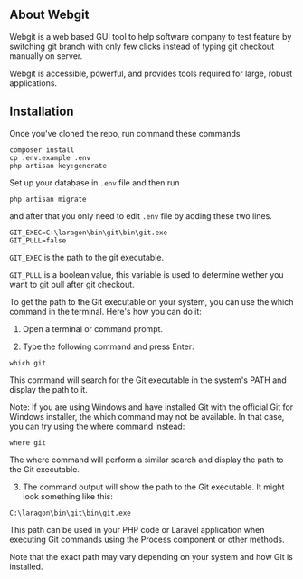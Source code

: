 ## About Webgit

Webgit is a web based GUI tool to help software company to test feature by switching git branch with only few clicks instead of typing git checkout manually on server.  

Webgit is accessible, powerful, and provides tools required for large, robust applications.

## Installation
Once you've cloned the repo, run command these commands 
```
composer install
cp .env.example .env
php artisan key:generate
```

Set up your database in `.env` file and then run

```
php artisan migrate
```

and after that you only need to edit `.env` file by adding these two lines.

```
GIT_EXEC=C:\laragon\bin\git\bin\git.exe
GIT_PULL=false
```

`GIT_EXEC` is the path to the git executable.

`GIT_PULL` is a boolean value, this variable is used to determine wether you want to git pull after git checkout.

To get the path to the Git executable on your system, you can use the which command in the terminal. Here's how you can do it:

1. Open a terminal or command prompt.

2. Type the following command and press Enter:

```
which git
```
This command will search for the Git executable in the system's PATH and display the path to it.

Note: If you are using Windows and have installed Git with the official Git for Windows installer, the which command may not be available. In that case, you can try using the where command instead:

```
where git
```
The where command will perform a similar search and display the path to the Git executable.

3. The command output will show the path to the Git executable. It might look something like this:

```
C:\laragon\bin\git\bin\git.exe
```
This path can be used in your PHP code or Laravel application when executing Git commands using the Process component or other methods.

Note that the exact path may vary depending on your system and how Git is installed.